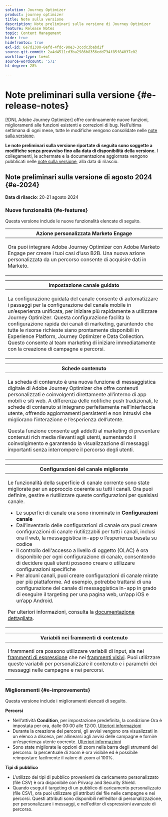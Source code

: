 ```yaml
---
solution: Journey Optimizer
product: journey optimizer
title: Note sulla versione
description: Note preliminari sulla versione di Journey Optimizer
feature: Release Notes
topic: Content Management
hide: true
hidefromtoc: true
exl-id: 6e7d1300-8efd-4fdc-90e3-3ccdc3babd2f
source-git-commit: 2a4d4511cd3ba2986b8356edd734f85f84037e02
workflow-type: tm+mt
source-wordcount: '571'
ht-degree: 28%

---
```


# Note preliminari sulla versione {#e-release-notes}

[!DNL Adobe Journey Optimizer] offre continuamente nuove funzioni, miglioramenti alle funzioni esistenti e correzioni di bug. Nell’ultima settimana di ogni mese, tutte le modifiche vengono consolidate nelle [note sulla versione](release-notes.md).

**Le note preliminari sulla versione riportate di seguito sono soggette a modifiche senza preavviso fino alla data di disponibilità della versione**. I collegamenti, le schermate e la documentazione aggiornata vengono pubblicati nelle [note sulla versione](release-notes.md), alla data di rilascio.

## Note preliminari sulla versione di agosto 2024 {#e-2024}

**Data di rilascio**: 20-21 agosto 2024

### Nuove funzionalità {#e-features}

Questa versione include le nuove funzionalità elencate di seguito.

<table>
<thead>
<tr>
<th><strong>Azione personalizzata Marketo Engage</strong><br/></th>
</tr>
</thead>
<tbody>
<tr>
<td>
<p>Ora puoi integrare Adobe Journey Optimizer con Adobe Marketo Engage per creare i tuoi casi d’uso B2B. Una nuova azione personalizzata da un percorso consente di acquisire dati in Marketo.</p>
</td>
</tr>
</tbody>
</table>


<table>
<thead>
<tr>
<th><strong>Impostazione canale guidato</strong><br/></th>
</tr>
</thead>
<tbody>
<tr>
<td>
<p>La configurazione guidata del canale consente di automatizzare i passaggi per la configurazione del canale mobile in un’esperienza unificata, per iniziare più rapidamente a utilizzare Journey Optimizer. Questa configurazione facilita la configurazione rapida dei canali di marketing, garantendo che tutte le risorse richieste siano prontamente disponibili in Experience Platform, Journey Optimizer e Data Collection. Questo consente al team marketing di iniziare immediatamente con la creazione di campagne e percorsi.</p>
</td>
</tr>
</tbody>
</table>

<table>
<thead>
<tr>
<th><strong>Schede contenuto</strong><br/></th>
</tr>
</thead>
<tbody>
<tr>
<td>
<p>La scheda di contenuto è una nuova funzione di messaggistica digitale di Adobe Journey Optimizer che offre contenuti personalizzati e coinvolgenti direttamente all’interno di app mobili e siti web. A differenza delle notifiche push tradizionali, le schede di contenuto si integrano perfettamente nell’interfaccia utente, offrendo aggiornamenti persistenti e non intrusivi che migliorano l’interazione e l’esperienza dell’utente.</p>
<p>Questa funzione consente agli addetti al marketing di presentare contenuti rich media rilevanti agli utenti, aumentando il coinvolgimento e garantendo la visualizzazione di messaggi importanti senza interrompere il percorso degli utenti.</p>
</td>
</tr>
</tbody>
</table>

<table>
<thead>
<tr>
<th><strong>Configurazioni del canale migliorate</strong><br/></th>
</tr>
</thead>
<tbody>
<tr>
<td>
<p>Le funzionalità della superficie di canale corrente sono state migliorate per un approccio coerente su tutti i canali. Ora puoi definire, gestire e riutilizzare queste configurazioni per qualsiasi canale.</p>
<p><ul>
<li>Le superfici di canale ora sono rinominate in <strong>Configurazioni canale</strong></li>
<li>Dall’inventario delle configurazioni di canale ora puoi creare configurazioni di canale riutilizzabili per tutti i canali, inclusi ora il web, la messaggistica in-app o l’esperienza basata su codice</li>
<li>Il controllo dell'accesso a livello di oggetto (OLAC) è ora disponibile per ogni configurazione di canale, consentendo di decidere quali utenti possono creare o utilizzare configurazioni specifiche</li>
<li>Per alcuni canali, puoi creare configurazioni di canale mirate per più piattaforme. Ad esempio, potrebbe trattarsi di una configurazione del canale di messaggistica in-app in grado di eseguire il targeting per una pagina web, un’app iOS e un’app Android.</li>
</ul></p>
<p>Per ulteriori informazioni, consulta la <a href="../configuration/ip-warmup-gs.md">documentazione dettagliata</a>.</p>
</td>
</tr>
</tbody>
</table>


<table>
<thead>
<tr>
<th><strong>Variabili nei frammenti di contenuto</strong><br/></th>
</tr>
</thead>
<tbody>
<tr>
<td>
<p>I frammenti ora possono utilizzare variabili di input, sia nei <a href="../personalization/use-expression-fragments.md">frammenti di espressione</a> che nei <a href="../email/use-visual-fragments.md">frammenti visivi</a>. Puoi utilizzare queste variabili per personalizzare il contenuto e i parametri dei messaggi nelle campagne e nei percorsi.</p>
</p>
</td>
</tr>
</tbody>
</table>


<!--table>
<thead>
<tr>
<th><strong>Extended personalization data - Beta</strong><br/></th>
</tr>
</thead>
<tbody>
<tr>
<td>
<p>You can now lookup and fetch data values within Adobe Experience Platform datasets, and use these values to build conditions in Adobe Journey Optimizer. You can leverage data from a lookup dataset when a relationship has been defined using an attribute inside of an array of objects. You can specify non-profile enabled datasets for lookup. Once enabled, you can use a profile attribute as a join key to the specified dataset to retrive further data for personalization.</p>
<p>This capability is currently available as a public beta.</p>
</td>
</tr>
</tbody>
</table-->

### Miglioramenti {#e-improvements}

Questa versione include i miglioramenti elencati di seguito.

**Percorsi**

* Nell&#39;attività **Condition**, per impostazione predefinita, la condizione Ora è impostata per ora, dalle 00:00 alle 12:00. [Ulteriori informazioni](../building-journeys/condition-activity.md#time_condition)
* Durante la creazione dei percorsi, gli avvisi vengono ora visualizzati in un elenco a discesa, per allinearsi agli avvisi delle campagne e fornire un’esperienza utente coerente. [Ulteriori informazioni](../building-journeys/troubleshooting.md#checking-for-errors-before-testing)
* Sono state migliorate le opzioni di zoom nella barra degli strumenti del percorso: la percentuale di zoom è ora visibile ed è possibile reimpostare facilmente il valore di zoom al 100%.

**Tipi di pubblico**

* L’utilizzo dei tipi di pubblico provenienti da caricamento personalizzato (file CSV) è ora disponibile con Privacy and Security Shield.
* Quando esegui il targeting di un pubblico di caricamento personalizzato (file CSV), ora puoi utilizzare gli attributi del file nelle campagne e nei percorsi. Questi attributi sono disponibili nell’editor di personalizzazione, per personalizzare i messaggi, e nell’editor di espressioni avanzate di percorso.

<!--
**Push channel**

* You can now add your mobile application push credentials inside Adobe Journey Optimizer channel configuration settings. Creating an App surface in Adobe Experience Platform Data Collection is no longer required.-->

<!--* The `event-id` condition is now automatically filled during test mode. -->

<!--**SMS channel**

* You can now modify existing SMS configurations.-->

<!--
**In-app channel**

* Expression fragments are now available for the In-app channel.-->
